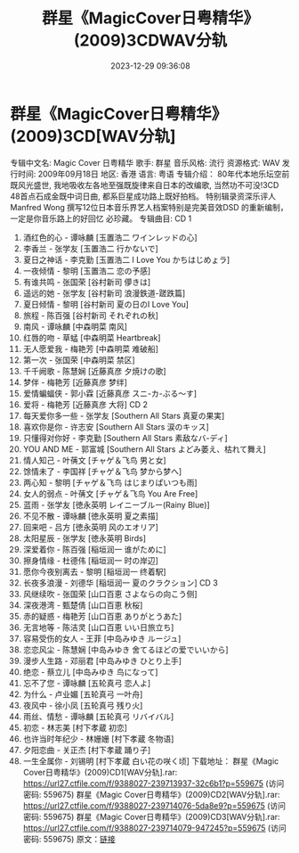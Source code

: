 ﻿---
title: 群星《MagicCover日粤精华》(2009)3CDWAV分轨
date: 2023-12-29 09:36:08
categories: WAV车载音乐、镜像
tags: 华语中文
---
# 群星《MagicCover日粤精华》(2009)3CD[WAV分轨]

专辑中文名: Magic Cover 日粤精华
歌手: 群星
音乐风格: 流行
资源格式: WAV
发行时间: 2009年09月18日
地区: 香港
语言: 粤语
专辑介绍：
80年代本地乐坛空前既风光盛世, 我地吸收左各地至强既旋律来自日本的改编歌, 当然功不可没!3CD 48首点石成金既中词日曲,
都系巨星成功路上既好拍档。
特别辑录资深乐评人Manfred Wong 撰写12位日本音乐界艺人档案特别是完美音效DSD
的重新编制，一定是你音乐路上的好回忆 必珍藏。
专辑曲目:
CD 1
01. 酒红色的心 - 谭咏麟 [玉置浩二 ワインレッドの心]
02. 李香兰 - 张学友 [玉置浩二 行かないで]
03. 夏日之神话 - 李克勤 [玉置浩二 I Love You かちはじめょラ]
04. 一夜倾情 - 黎明 [玉置浩二 恋の予感]
05. 有谁共鸣 - 张国荣 [谷村新司 儚きは]
06. 遥远的她 - 张学友 [谷村新司 浪漫鉄道-蹉跌篇]
07. 夏日倾情 - 黎明 [谷村新司 夏の日のI Love You]
08. 旅程 - 陈百强 [谷村新司 それぞれの秋]
09. 南风 - 谭咏麟 [中森明菜 南风]
10. 红唇的吻 - 草蜢 [中森明菜 Heartbreak]
11. 无人愿爱我 - 梅艳芳 [中森明菜 难破船]
12. 第一次 - 张国荣 [中森明菜 禁区]
13. 千千阙歌 - 陈慧娴 [近藤真彦 夕焼けの歌]
14. 梦伴 - 梅艳芳 [近藤真彦 梦绊]
15. 爱情蝙蝠侠 - 郭小霖 [近藤真彦 スニ-カ-ぶる～す]
16. 爱将 - 梅艳芳 [近藤真彦 大将]
CD 2
01. 每天爱你多一些 - 张学友 [Southern All Stars 真夏の果実]
02. 喜欢你是你 - 许志安 [Southern All Stars 涙のキッス]
03. 只懂得对你好 - 李克勤 [Southern All Stars 素敌なバ-ディ]
04. YOU AND ME - 郭富城 [Southern All Stars よどみ萎え、枯れて舞え]
05. 情人知己 - 叶蒨文 [チャゲ＆飞鸟 男と女]
06. 馀情未了 - 李国祥 [チャゲ＆飞鸟 梦から梦へ]
07. 两心知 - 黎明 [チャゲ＆飞鸟 はじまりぱいつも雨]
08. 女人的弱点 - 叶蒨文 [チャゲ＆飞鸟 You Are Free]
09. 蓝雨 - 张学友 [徳永英明 レイニーブルー(Rainy Blue)]
10. 不见不散 - 谭咏麟 [徳永英明 夏之素描]
11. 回来吧 - 吕方 [徳永英明 风のエオリア]
12. 太阳星辰 - 张学友 [徳永英明 Birds]
13. 深爱着你 - 陈百强 [稲垣润一 谁がために]
14. 擦身情缘 - 杜德伟 [稲垣润一 时の岸辺]
15. 愿你今夜别离去 - 黎明 [稲垣润一 终着駅]
16. 长夜多浪漫 - 刘德华 [稲垣润一 夏のクラクション]
CD 3
01. 风继续吹 - 张国荣 [山口百恵 さよならの向こう侧]
02. 深夜港湾 - 甄楚倩 [山口百恵 秋桜]
03. 赤的疑惑 - 梅艳芳 [山口百恵 ありがとうあた]
04. 无言地等 - 陈洁灵 [山口百恵 いい日旅立ち]
05. 容易受伤的女人 - 王菲 [中岛みゆき ルージュ]
06. 恋恋风尘 - 陈慧娴 [中岛みゆき 舍てるほどの爱でいいから]
07. 漫步人生路 - 邓丽君 [中岛みゆき ひとり上手]
08. 绝恋 - 蔡立儿 [中岛みゆき 鸟になって]
09. 忘不了您 - 谭咏麟 [五轮真弓 恋人よ]
10. 为什么 - 卢业媚 [五轮真弓 一叶舟]
11. 夜风中 - 徐小凤 [五轮真弓 残り火]
12. 雨丝、情愁 - 谭咏麟 [五轮真弓 リバイバル]
13. 初恋 - 林志美 [村下孝蔵 初恋]
14. 也许当时年纪少 - 林姗姗 [村下孝蔵 冬物语]
15. 夕阳恋曲 - 关正杰 [村下孝蔵 踊り子]
16. 一生全属你 - 刘锡明 [村下孝蔵 白い花の咲く顷]
下载地址：
群星《Magic Cover日粤精华》(2009)CD1[WAV分轨].rar: https://url27.ctfile.com/f/9388027-239713937-32c6b1?p=559675
(访问密码: 559675)
群星《Magic Cover日粤精华》(2009)CD2[WAV分轨].rar: https://url27.ctfile.com/f/9388027-239714076-5da8e9?p=559675
(访问密码: 559675)
群星《Magic Cover日粤精华》(2009)CD3[WAV分轨].rar: https://url27.ctfile.com/f/9388027-239714079-947245?p=559675
(访问密码: 559675)
原文：[链接](https://blog.sina.com.cn/s/blog_1647c7e760103140r.html)
